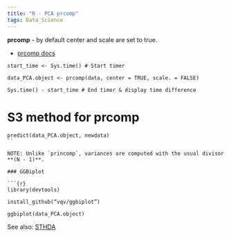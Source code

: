 ```yaml
---
title: "R - PCA prcomp"   
tags: Data_Science
---
```



**prcomp** - by default center and scale are set to true.

- [prcomp docs](https://www.rdocumentation.org/packages/stats/versions/3.6.2/topics/prcomp)

```{r}
start_time <- Sys.time() # Start timer

data_PCA.object <- prcomp(data, center = TRUE, scale. = FALSE)

Sys.time() - start_time # End timer & display time difference
```

# S3 method for prcomp

```{r}
predict(data_PCA.object, newdata)
``

NOTE: Unlike `princomp`, variances are computed with the usual divisor **(N - 1)**.

### GGBiplot

```{r}
library(devtools)

install_github(“vqv/ggbiplot”)

ggbiplot(data_PCA.object)
```

See also: [STHDA](http://sthda.com/english/articles/31-principal-component-methods-in-r-practical-guide/118-principal-component-analysis-in-r-prcomp-vs-princomp)